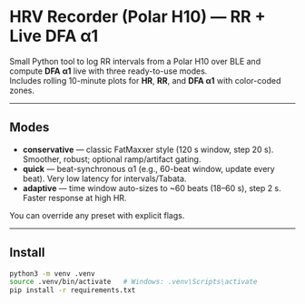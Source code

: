 # HRV Recorder (Polar H10) — RR + Live DFA α1

Small Python tool to log RR intervals from a Polar H10 over BLE and compute **DFA α1** live with three ready-to-use modes.  
Includes rolling 10-minute plots for **HR**, **RR**, and **DFA α1** with color-coded zones.

---

## Modes

- **conservative** — classic FatMaxxer style (120 s window, step 20 s). Smoother, robust; optional ramp/artifact gating.
- **quick** — beat-synchronous α1 (e.g., 60-beat window, update every beat). Very low latency for intervals/Tabata.
- **adaptive** — time window auto-sizes to ~60 beats (18–60 s), step 2 s. Faster response at high HR.

You can override any preset with explicit flags.

---

## Install

```bash
python3 -m venv .venv
source .venv/bin/activate   # Windows: .venv\Scripts\activate
pip install -r requirements.txt